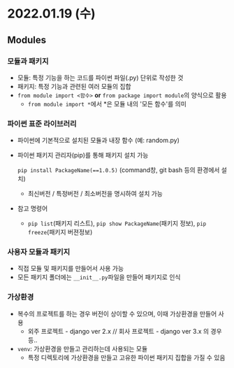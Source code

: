 # 2022.01.19 (수)

## Modules



### 모듈과 패키지

- 모듈: 특정 기능을 하는 코드를 파이썬 파일(.py) 단위로 작성한 것
- 패키지: 특정 기능과 관련된 여러 모듈의 집합
- `from module import <함수>` **or** `from package import module`의 양식으로 활용
  - `from module import *`에서 *은 모듈 내의 '모든 함수'를 의미



### 파이썬 표준 라이브러리

- 파이썬에 기본적으로 설치된 모듈과 내장 함수 (예: random.py)

- 파이썬 패키지 관리자(pip)를 통해 패키지 설치 가능

  `pip install PackageName(==1.0.5)` (command창, git bash 등의 환경에서 설치)

  - 최신버전 / 특정버전 / 최소버전을 명시하여 설치 가능

- 참고 명령어

  - `pip list`(패키지 리스트), `pip show PackageName`(패키지 정보), `pip freeze`(패키지 버젼정보)



### 사용자 모듈과 패키지

- 직접 모듈 및 패키지를 만들어서 사용 가능
- 모든 패키지 폴더에는 `__init__.py`파일을 만들어 패키지로 인식



### 가상환경

- 복수의 프로젝트를 하는 경우 버전이 상이할 수 있으며, 이때 가상환경을 만들어 사용
  - 외주 프로젝트 - django ver 2.x  // 회사 프로젝트 - django ver 3.x 의 경우 등..
- `venv`: 가상환경을 만들고 관리하는데 사용되는 모듈
  - 특정 디렉토리에 가상환경을 만들고 고유한 파이썬 패키지 집합을 가질 수 있음

